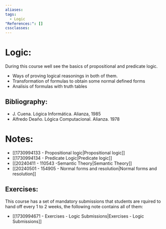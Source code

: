 ```yaml
---
aliases: 
tags:
  - Logic
"References:": []
cssclasses:
---
```

# Logic:
During this course well see the basics of propositional and predicate logic. 
+ Ways of proving logical reasonings in both of them. 
+ Transformation of formulas to obtain some normal defined forms
+ Analisis of formulas with truth tables
## Bibliography: 
+ J. Cuena. Lógica Informática. Alianza, 1985
+ Alfredo Deaño. Lógica Computacional. Alianza. 1978

# Notes:
+ [[1730994133 - Propositional logic|Propositional logic]]
+ [[1730994134 - Predicate Logic|Predicate logic]]
+ [[20240411 - 110543 -Semantic Theory|Semantic Theory]]
+ [[20240501 - 154905 - Normal forms and resolution|Normal forms and resolution]]

## Exercises:
This course has a set of mandatory submissions that students are rquired to hand off every 1 to 2 weeks, the following note contains all of them: 
+ [[1730994671 - Exercises - Logic Submissions|Exercises - Logic Submissions]]



 

